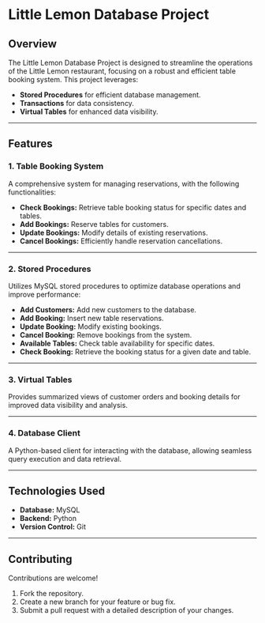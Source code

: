 # Little Lemon Database Project

## Overview  
The Little Lemon Database Project is designed to streamline the operations of the Little Lemon restaurant, focusing on a robust and efficient table booking system. This project leverages:  
- **Stored Procedures** for efficient database management.  
- **Transactions** for data consistency.  
- **Virtual Tables** for enhanced data visibility.  

---

## Features  

### 1. Table Booking System  
A comprehensive system for managing reservations, with the following functionalities:  
- **Check Bookings:** Retrieve table booking status for specific dates and tables.  
- **Add Bookings:** Reserve tables for customers.  
- **Update Bookings:** Modify details of existing reservations.  
- **Cancel Bookings:** Efficiently handle reservation cancellations.  

---

### 2. Stored Procedures  
Utilizes MySQL stored procedures to optimize database operations and improve performance:  
- **Add Customers:** Add new customers to the database.  
- **Add Booking:** Insert new table reservations.  
- **Update Booking:** Modify existing bookings.  
- **Cancel Booking:** Remove bookings from the system.  
- **Available Tables:** Check table availability for specific dates.  
- **Check Booking:** Retrieve the booking status for a given date and table.  

---

### 3. Virtual Tables  
Provides summarized views of customer orders and booking details for improved data visibility and analysis.  

---

### 4. Database Client  
A Python-based client for interacting with the database, allowing seamless query execution and data retrieval.  

---

## Technologies Used  
- **Database:** MySQL  
- **Backend:** Python  
- **Version Control:** Git  

---

## Contributing  
Contributions are welcome!  
1. Fork the repository.  
2. Create a new branch for your feature or bug fix.  
3. Submit a pull request with a detailed description of your changes.  
